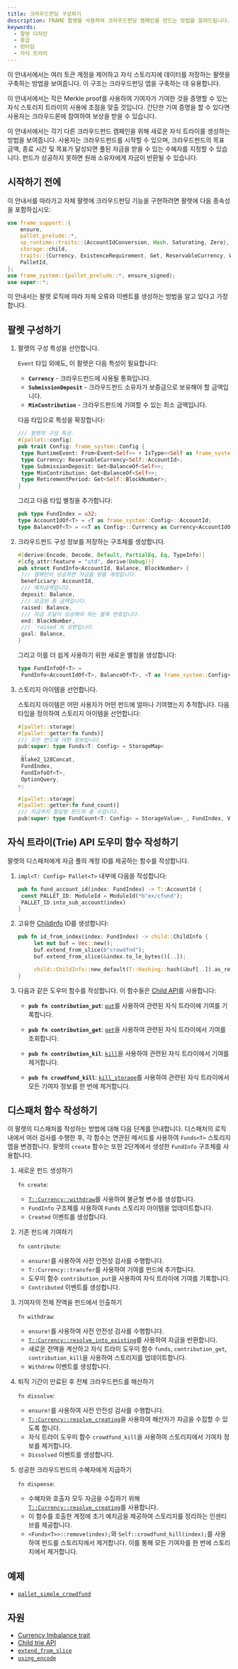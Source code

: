 ```yaml
---
title: 크라우드펀딩 구성하기
description: FRAME 팔렛을 사용하여 크라우드펀딩 캠페인을 만드는 방법을 알려드립니다.
keywords:
  - 팔렛 디자인
  - 중급
  - 런타임
  - 자식 트라이
---
```


이 안내서에서는 여러 토큰 계정을 제어하고 자식 스토리지에 데이터를 저장하는 팔렛을 구축하는 방법을 보여줍니다.
이 구조는 크라우드펀딩 앱을 구축하는 데 유용합니다.

이 안내서에서는 작은 Merkle proof를 사용하여 기여자가 기여한 것을 증명할 수 있는 자식 스토리지 트라이의 사용에 초점을 맞출 것입니다.
간단한 기여 증명을 할 수 있다면 사용자는 크라우드론에 참여하여 보상을 받을 수 있습니다.

이 안내서에서는 각기 다른 크라우드펀드 캠페인을 위해 새로운 자식 트라이를 생성하는 방법을 보여줍니다.
사용자는 크라우드펀드를 시작할 수 있으며, 크라우드펀드의 목표 금액, 종료 시간 및 목표가 달성되면 풀된 자금을 받을 수 있는 수혜자를 지정할 수 있습니다.
펀드가 성공하지 못하면 원래 소유자에게 자금이 반환될 수 있습니다.

## 시작하기 전에

이 안내서를 따라가고 자체 팔렛에 크라우드펀딩 기능을 구현하려면 팔렛에 다음 종속성을 포함하십시오:

```rust
use frame_support::{
	ensure,
	pallet_prelude::*,
	sp_runtime::traits::{AccountIdConversion, Hash, Saturating, Zero},
	storage::child,
	traits::{Currency, ExistenceRequirement, Get, ReservableCurrency, WithdrawReasons},
	PalletId,
};
use frame_system::{pallet_prelude::*, ensure_signed};
use super::*;
```

이 안내서는 팔렛 로직에 따라 자체 오류와 이벤트를 생성하는 방법을 알고 있다고 가정합니다.

## 팔렛 구성하기

1. 팔렛의 구성 특성을 선언합니다.

   `Event` 타입 외에도, 이 팔렛은 다음 특성이 필요합니다:

   - **`Currency`** - 크라우드펀드에 사용될 통화입니다.
   - **`SubmissionDeposit`** - 크라우드펀드 소유자가 보증금으로 보유해야 할 금액입니다.
   - **`MinContribution`** - 크라우드펀드에 기여할 수 있는 최소 금액입니다.

   다음 타입으로 특성을 확장합니다:

   ```rust
   /// 팔렛의 구성 특성.
   #[pallet::config]
   pub trait Config: frame_system::Config {
   	type RuntimeEvent: From<Event<Self>> + IsType<<Self as frame_system::Config>::RuntimeEvent>;
   	type Currency: ReservableCurrency<Self::AccountId>;
   	type SubmissionDeposit: Get<BalanceOf<Self>>;
   	type MinContribution: Get<BalanceOf<Self>>;
   	type RetirementPeriod: Get<Self::BlockNumber>;
   }
   ```

   그리고 다음 타입 별칭을 추가합니다:

   ```rust
   pub type FundIndex = u32;
   type AccountIdOf<T> = <T as frame_system::Config>::AccountId;
   type BalanceOf<T> = <<T as Config>::Currency as Currency<AccountIdOf<T>>>::Balance;
   ```

1. 크라우드펀드 구성 정보를 저장하는 구조체를 생성합니다.

   ```rust
   #[derive(Encode, Decode, Default, PartialEq, Eq, TypeInfo)]
   #[cfg_attr(feature = "std", derive(Debug))]
   pub struct FundInfo<AccountId, Balance, BlockNumber> {
   	/// 캠페인이 성공하면 자금을 받을 계정입니다.
   	beneficiary: AccountId,
   	/// 예치금액입니다.
   	deposit: Balance,
   	/// 모금된 총 금액입니다.
   	raised: Balance,
   	/// 자금 조달이 성공해야 하는 블록 번호입니다.
   	end: BlockNumber,
   	/// `raised`의 상한입니다.
   	goal: Balance,
   }
   ```

   그리고 이를 더 쉽게 사용하기 위한 새로운 별칭을 생성합니다:

   ```rust
   type FundInfoOf<T> =
   	FundInfo<AccountIdOf<T>, BalanceOf<T>, <T as frame_system::Config>::BlockNumber>;
   ```

1. 스토리지 아이템을 선언합니다.

   스토리지 아이템은 어떤 사용자가 어떤 펀드에 얼마나 기여했는지 추적합니다.
   다음 타입을 정의하여 스토리지 아이템을 선언합니다:

   ```rust
   #[pallet::storage]
   #[pallet::getter(fn funds)]
   /// 모든 펀드에 대한 정보입니다.
   pub(super) type Funds<T: Config> = StorageMap<
   	_,
   	Blake2_128Concat,
   	FundIndex,
   	FundInfoOf<T>,
   	OptionQuery,
   >;

   #[pallet::storage]
   #[pallet::getter(fn fund_count)]
   /// 지금까지 할당된 펀드의 총 수입니다.
   pub(super) type FundCount<T: Config> = StorageValue<_, FundIndex, ValueQuery>;
   ```

## 자식 트라이(Trie) API 도우미 함수 작성하기

팔렛의 디스패처에게 자금 풀의 계정 ID를 제공하는 함수를 작성합니다.

1. `impl<T: Config> Pallet<T>` 내부에 다음을 작성합니다:

   ```rust
   pub fn fund_account_id(index: FundIndex) -> T::AccountId {
   	const PALLET_ID: ModuleId = ModuleId(*b"ex/cfund");
   	PALLET_ID.into_sub_account(index)
   }
   ```

1. 고유한 [ChildInfo](https://paritytech.github.io/substrate/master/sp_storage/enum.ChildInfo.html) ID를 생성합니다:

   ```rust
   pub fn id_from_index(index: FundIndex) -> child::ChildInfo {
   		let mut buf = Vec::new();
   		buf.extend_from_slice(b"crowdfnd");
   		buf.extend_from_slice(&index.to_le_bytes()[..]);

   		child::ChildInfo::new_default(T::Hashing::hash(&buf[..]).as_ref())
   }
   ```

1. 다음과 같은 도우미 함수를 작성합니다. 이 함수들은 [Child API](https://paritytech.github.io/substrate/master/frame_support/storage/child/index.html)를 사용합니다:

   - **`pub fn contribution_put`**: [`put`](https://paritytech.github.io/substrate/master/frame_support/storage/child/fn.put.html)를 사용하여 관련된 자식 트라이에 기여를 기록합니다.

   - **`pub fn contribution_get`**: [`get`](https://paritytech.github.io/substrate/master/frame_support/storage/child/fn.get.html)을 사용하여 관련된 자식 트라이에서 기여를 조회합니다.

   - **`pub fn contribution_kil`**: [`kill`](https://paritytech.github.io/substrate/master/frame_support/storage/child/fn.kill.html)을 사용하여 관련된 자식 트라이에서 기여를 제거합니다.

   - **`pub fn crowdfund_kill`**: [`kill_storage`](https://paritytech.github.io/substrate/master/frame_support/storage/child/fn.kill_storage.html)를 사용하여 관련된 자식 트라이에서 모든 기여자 정보를 한 번에 제거합니다.

## 디스패처 함수 작성하기

이 팔렛의 디스패처를 작성하는 방법에 대해 다음 단계를 안내합니다.
디스패처의 로직 내에서 여러 검사를 수행한 후, 각 함수는 연관된 메서드를 사용하여 `Funds<T>` 스토리지 맵을 변경합니다.
팔렛의 `create` 함수는 또한 2단계에서 생성한 `FundInfo` 구조체를 사용합니다.

1. 새로운 펀드 생성하기

   `fn create`:

   - [`T::Currency::withdraw`](https://paritytech.github.io/substrate/master/frame_support/traits/tokens/currency/trait.Currency.html#tymethod.withdraw)를 사용하여 불균형 변수를 생성합니다.
   - `FundInfo` 구조체를 사용하여 `Funds` 스토리지 아이템을 업데이트합니다.
   - `Created` 이벤트를 생성합니다.

1. 기존 펀드에 기여하기

   `fn contribute`:

   - `ensure!`를 사용하여 사전 안전성 검사를 수행합니다.
   - `T::Currency::transfer`를 사용하여 기여를 펀드에 추가합니다.
   - 도우미 함수 `contribution_put`을 사용하여 자식 트라이에 기여를 기록합니다.
   - `Contributed` 이벤트를 생성합니다.

1. 기여자의 전체 잔액을 펀드에서 인출하기

   `fn withdraw`:

   - `ensure!`를 사용하여 사전 안전성 검사를 수행합니다.
   - [`T::Currency::resolve_into_existing`](https://paritytech.github.io/substrate/master/frame_support/traits/tokens/currency/trait.Currency.html#method.resolve_into_existing)를 사용하여 자금을 반환합니다.
   - 새로운 잔액을 계산하고 자식 트라이 도우미 함수 `funds`, `contribution_get`, `contribution_kill`을 사용하여 스토리지를 업데이트합니다.
   - `Withdrew` 이벤트를 생성합니다.

1. 퇴직 기간이 만료된 후 전체 크라우드펀드를 해산하기

   `fn dissolve`:

   - `ensure!`를 사용하여 사전 안전성 검사를 수행합니다.
   - [`T::Currency::resolve_creating`](https://paritytech.github.io/substrate/master/frame_support/traits/tokens/currency/trait.Currency.html#method.resolve_creating)을 사용하여 해산자가 자금을 수집할 수 있도록 합니다.
   - 자식 트라이 도우미 함수 `crowdfund_kill`을 사용하여 스토리지에서 기여자 정보를 제거합니다.
   - `Dissolved` 이벤트를 생성합니다.

1. 성공한 크라우드펀드의 수혜자에게 지급하기

   `fn dispense`:

   - 수혜자와 호출자 모두 자금을 수집하기 위해 [`T::Currency::resolve_creating`](https://paritytech.github.io/substrate/master/frame_support/traits/tokens/currency/trait.Currency.html#method.resolve_creating)를 사용합니다.
   - 이 함수를 호출한 계정에 초기 예치금을 제공하여 스토리지를 정리하는 인센티브를 제공합니다.
   - `<Funds<T>>::remove(index);`와 `Self::crowdfund_kill(index);`를 사용하여 펀드를 스토리지에서 제거합니다. 이를 통해 모든 기여자를 한 번에 스토리지에서 제거합니다.

## 예제

- [`pallet_simple_crowdfund`](https://github.com/substrate-developer-hub/substrate-how-to-guides/blob/main/example-code/template-node/pallets/simple-crowdfund/src/lib.rs#L1)

## 자원

- [Currency Imbalance trait](https://paritytech.github.io/substrate/master/frame_support/traits/tokens/imbalance/trait.Imbalance.html)
- [Child trie API](https://paritytech.github.io/substrate/master/frame_support/storage/child/index.html)
- [`extend_from_slice`](https://paritytech.github.io/substrate/master/frame_support/dispatch/struct.Vec.html#method.extend_from_slice)
- [`using_encode`](https://paritytech.github.io/substrate/master/frame_support/pallet_prelude/trait.Encode.html#method.using_encoded)